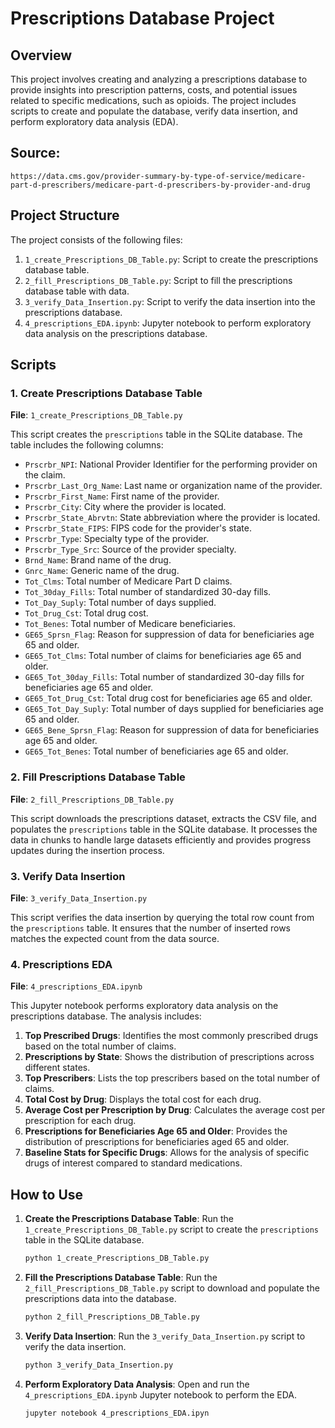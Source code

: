 # Prescriptions Database Project

## Overview

This project involves creating and analyzing a prescriptions database to provide insights into prescription patterns, costs, and potential issues related to specific medications, such as opioids. The project includes scripts to create and populate the database, verify data insertion, and perform exploratory data analysis (EDA).

## Source:
`https://data.cms.gov/provider-summary-by-type-of-service/medicare-part-d-prescribers/medicare-part-d-prescribers-by-provider-and-drug`

## Project Structure

The project consists of the following files:

1. `1_create_Prescriptions_DB_Table.py`: Script to create the prescriptions database table.
2. `2_fill_Prescriptions_DB_Table.py`: Script to fill the prescriptions database table with data.
3. `3_verify_Data_Insertion.py`: Script to verify the data insertion into the prescriptions database.
4. `4_prescriptions_EDA.ipynb`: Jupyter notebook to perform exploratory data analysis on the prescriptions database.

## Scripts

### 1. Create Prescriptions Database Table

**File**: `1_create_Prescriptions_DB_Table.py`

This script creates the `prescriptions` table in the SQLite database. The table includes the following columns:

- `Prscrbr_NPI`: National Provider Identifier for the performing provider on the claim.
- `Prscrbr_Last_Org_Name`: Last name or organization name of the provider.
- `Prscrbr_First_Name`: First name of the provider.
- `Prscrbr_City`: City where the provider is located.
- `Prscrbr_State_Abrvtn`: State abbreviation where the provider is located.
- `Prscrbr_State_FIPS`: FIPS code for the provider's state.
- `Prscrbr_Type`: Specialty type of the provider.
- `Prscrbr_Type_Src`: Source of the provider specialty.
- `Brnd_Name`: Brand name of the drug.
- `Gnrc_Name`: Generic name of the drug.
- `Tot_Clms`: Total number of Medicare Part D claims.
- `Tot_30day_Fills`: Total number of standardized 30-day fills.
- `Tot_Day_Suply`: Total number of days supplied.
- `Tot_Drug_Cst`: Total drug cost.
- `Tot_Benes`: Total number of Medicare beneficiaries.
- `GE65_Sprsn_Flag`: Reason for suppression of data for beneficiaries age 65 and older.
- `GE65_Tot_Clms`: Total number of claims for beneficiaries age 65 and older.
- `GE65_Tot_30day_Fills`: Total number of standardized 30-day fills for beneficiaries age 65 and older.
- `GE65_Tot_Drug_Cst`: Total drug cost for beneficiaries age 65 and older.
- `GE65_Tot_Day_Suply`: Total number of days supplied for beneficiaries age 65 and older.
- `GE65_Bene_Sprsn_Flag`: Reason for suppression of data for beneficiaries age 65 and older.
- `GE65_Tot_Benes`: Total number of beneficiaries age 65 and older.

### 2. Fill Prescriptions Database Table

**File**: `2_fill_Prescriptions_DB_Table.py`

This script downloads the prescriptions dataset, extracts the CSV file, and populates the `prescriptions` table in the SQLite database. It processes the data in chunks to handle large datasets efficiently and provides progress updates during the insertion process.

### 3. Verify Data Insertion

**File**: `3_verify_Data_Insertion.py`

This script verifies the data insertion by querying the total row count from the `prescriptions` table. It ensures that the number of inserted rows matches the expected count from the data source.

### 4. Prescriptions EDA

**File**: `4_prescriptions_EDA.ipynb`

This Jupyter notebook performs exploratory data analysis on the prescriptions database. The analysis includes:

1. **Top Prescribed Drugs**: Identifies the most commonly prescribed drugs based on the total number of claims.
2. **Prescriptions by State**: Shows the distribution of prescriptions across different states.
3. **Top Prescribers**: Lists the top prescribers based on the total number of claims.
4. **Total Cost by Drug**: Displays the total cost for each drug.
5. **Average Cost per Prescription by Drug**: Calculates the average cost per prescription for each drug.
6. **Prescriptions for Beneficiaries Age 65 and Older**: Provides the distribution of prescriptions for beneficiaries aged 65 and older.
7. **Baseline Stats for Specific Drugs**: Allows for the analysis of specific drugs of interest compared to standard medications.

## How to Use

1. **Create the Prescriptions Database Table**:
   Run the `1_create_Prescriptions_DB_Table.py` script to create the `prescriptions` table in the SQLite database.

   ```sh
   python 1_create_Prescriptions_DB_Table.py

2. **Fill the Prescriptions Database Table**:
    Run the `2_fill_Prescriptions_DB_Table.py` script to download and populate the prescriptions data into the database.

    ```sh
    python 2_fill_Prescriptions_DB_Table.py

3. **Verify Data Insertion**:
    Run the `3_verify_Data_Insertion.py` script to verify the data insertion.

    ```sh
    python 3_verify_Data_Insertion.py

4. **Perform Exploratory Data Analysis**:
    Open and run the `4_prescriptions_EDA.ipynb` Jupyter notebook to perform the EDA.

    ```sh
    jupyter notebook 4_prescriptions_EDA.ipyn
